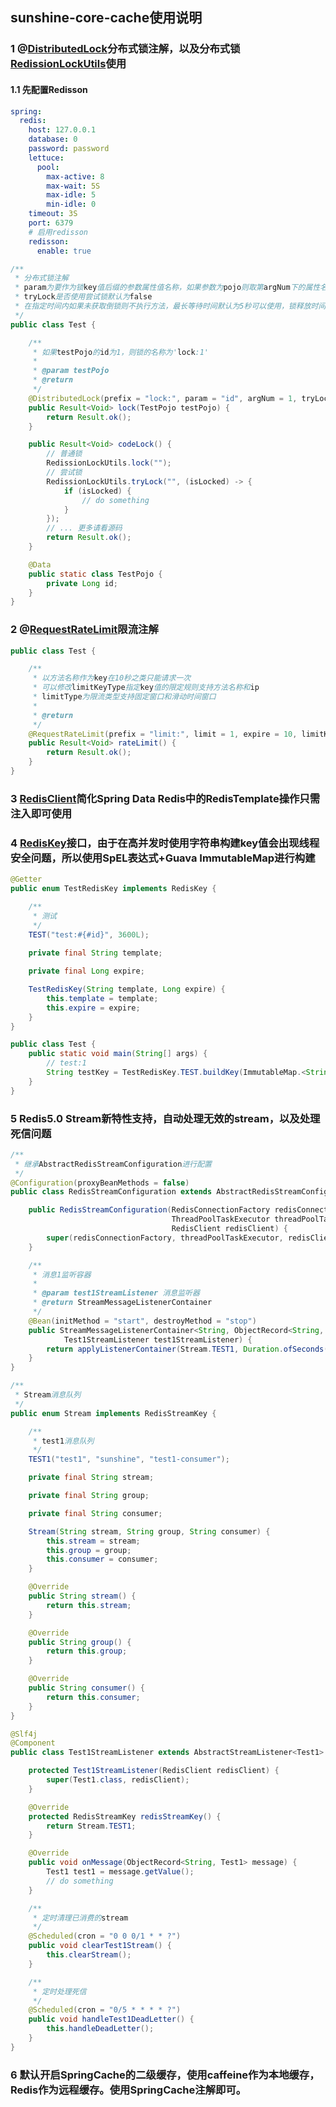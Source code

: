 
## sunshine-core-cache使用说明

### 1 @[DistributedLock](src%2Fmain%2Fjava%2Forg%2Fsunshine%2Fcore%2Fcache%2Fannotation%2FDistributedLock.java)分布式锁注解，以及分布式锁[RedissionLockUtils](src%2Fmain%2Fjava%2Forg%2Fsunshine%2Fcore%2Fcache%2Fredission%2Futil%2FRedissionLockUtils.java)使用

#### 1.1 先配置Redisson
```yaml
spring:
  redis:
    host: 127.0.0.1
    database: 0
    password: password
    lettuce:
      pool:
        max-active: 8
        max-wait: 5S
        max-idle: 5
        min-idle: 0
    timeout: 3S
    port: 6379
    # 启用redisson
    redisson:
      enable: true
```

```java
/**
 * 分布式锁注解
 * param为要作为锁key值后缀的参数属性值名称，如果参数为pojo则取第argNum下的属性名称为couponId参数值（默认为第一个）
 * tryLock是否使用尝试锁默认为false
 * 在指定时间内如果未获取倒锁则不执行方法，最长等待时间默认为5秒可以使用，锁释放时间默认为10秒
 */
public class Test {

    /**
     * 如果testPojo的id为1，则锁的名称为'lock:1'
     *
     * @param testPojo
     * @return
     */
    @DistributedLock(prefix = "lock:", param = "id", argNum = 1, tryLock = true)
    public Result<Void> lock(TestPojo testPojo) {
        return Result.ok();
    }

    public Result<Void> codeLock() {
        // 普通锁
        RedissionLockUtils.lock("");
        // 尝试锁
        RedissionLockUtils.tryLock("", (isLocked) -> {
            if (isLocked) {
                // do something
            }
        });
        // ... 更多请看源码
        return Result.ok();
    }

    @Data
    public static class TestPojo {
        private Long id;
    }
}
```

### 2 @[RequestRateLimit](src%2Fmain%2Fjava%2Forg%2Fsunshine%2Fcore%2Fcache%2Fannotation%2FRequestRateLimit.java)限流注解

```java
public class Test {

    /**
     * 以方法名称作为key在10秒之类只能请求一次
     * 可以修改limitKeyType指定key值的限定规则支持方法名称和ip
     * limitType为限流类型支持固定窗口和滑动时间窗口
     *
     * @return
     */
    @RequestRateLimit(prefix = "limit:", limit = 1, expire = 10, limitKeyType = LimitKeyType.METHOD, limitType = LimitType.FIXED_WINDOW)
    public Result<Void> rateLimit() {
        return Result.ok();
    }
}
```

### 3 [RedisClient](src%2Fmain%2Fjava%2Forg%2Fsunshine%2Fcore%2Fcache%2FRedisClient.java)简化Spring Data Redis中的RedisTemplate操作只需注入即可使用

### 4 [RedisKey](src%2Fmain%2Fjava%2Forg%2Fsunshine%2Fcore%2Fcache%2FRedisKey.java)接口，由于在高并发时使用字符串构建key值会出现线程安全问题，所以使用SpEL表达式+Guava ImmutableMap进行构建
```java
@Getter
public enum TestRedisKey implements RedisKey {

    /**
     * 测试
     */
    TEST("test:#{#id}", 3600L);
    
    private final String template;

    private final Long expire;

    TestRedisKey(String template, Long expire) {
        this.template = template;
        this.expire = expire;
    }
}

public class Test {
    public static void main(String[] args) {
        // test:1
        String testKey = TestRedisKey.TEST.buildKey(ImmutableMap.<String, String>builder().put("id", "1").build());
    }
}
```
### 5 Redis5.0 Stream新特性支持，自动处理无效的stream，以及处理死信问题
```java
/**
 * 继承AbstractRedisStreamConfiguration进行配置
 */
@Configuration(proxyBeanMethods = false)
public class RedisStreamConfiguration extends AbstractRedisStreamConfiguration {

    public RedisStreamConfiguration(RedisConnectionFactory redisConnectionFactory,
                                    ThreadPoolTaskExecutor threadPoolTaskExecutor,
                                    RedisClient redisClient) {
        super(redisConnectionFactory, threadPoolTaskExecutor, redisClient);
    }

    /**
     * 消息1监听容器
     *
     * @param test1StreamListener 消息监听器
     * @return StreamMessageListenerContainer
     */
    @Bean(initMethod = "start", destroyMethod = "stop")
    public StreamMessageListenerContainer<String, ObjectRecord<String, OrderMessage>> orderExpiredConsumerListener(
            Test1StreamListener test1StreamListener) {
        return applyListenerContainer(Stream.TEST1, Duration.ofSeconds(1L), 10, Test1.class, test1StreamListener);
    }
}

/**
 * Stream消息队列
 */
public enum Stream implements RedisStreamKey {

    /**
     * test1消息队列
     */
    TEST1("test1", "sunshine", "test1-consumer");

    private final String stream;

    private final String group;

    private final String consumer;

    Stream(String stream, String group, String consumer) {
        this.stream = stream;
        this.group = group;
        this.consumer = consumer;
    }

    @Override
    public String stream() {
        return this.stream;
    }

    @Override
    public String group() {
        return this.group;
    }

    @Override
    public String consumer() {
        return this.consumer;
    }
}

@Slf4j
@Component
public class Test1StreamListener extends AbstractStreamListener<Test1> {

    protected Test1StreamListener(RedisClient redisClient) {
        super(Test1.class, redisClient);
    }

    @Override
    protected RedisStreamKey redisStreamKey() {
        return Stream.TEST1;
    }

    @Override
    public void onMessage(ObjectRecord<String, Test1> message) {
        Test1 test1 = message.getValue();
        // do something
    }

    /**
     * 定时清理已消费的stream
     */
    @Scheduled(cron = "0 0 0/1 * * ?")
    public void clearTest1Stream() {
        this.clearStream();
    }

    /**
     * 定时处理死信
     */
    @Scheduled(cron = "0/5 * * * * ?")
    public void handleTest1DeadLetter() {
        this.handleDeadLetter();
    }
}
```

### 6 默认开启SpringCache的二级缓存，使用caffeine作为本地缓存，Redis作为远程缓存。使用SpringCache注解即可。